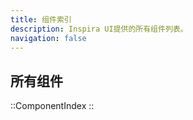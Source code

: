 ```yaml
---
title: 组件索引
description: Inspira UI提供的所有组件列表。
navigation: false
---
```


## 所有组件

::ComponentIndex
::
